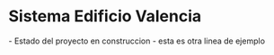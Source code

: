 <h1> Sistema Edificio Valencia</h1>
- Estado del proyecto en construccion
- esta es otra linea de ejemplo
